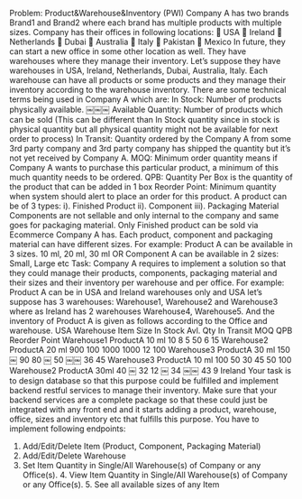 Problem: Product&Warehouse&Inventory (PWI)
Company A has two brands Brand1 and Brand2 where each brand has multiple products
with multiple sizes. Company has their offices in following locations:
 USA
 Ireland
 Netherlands  Dubai
 Australia
 Italy
 Pakistan
 Mexico
In future, they can start a new office in some other location as well. They have warehouses where they manage their inventory. Let’s suppose they have warehouses in USA, Ireland, Netherlands, Dubai, Australia, Italy.
Each warehouse can have all products or some products and they manage their inventory according to the warehouse inventory. There are some technical terms being used in Company A which are:
In Stock: Number of products physically available.
￼￼￼
Available Quantity: Number of products which can be sold (This can be different than In Stock quantity since in stock is physical quantity but all physical quantity might not be available for next order to process)
In Transit: Quantity ordered by the Company A from some 3rd party company and 3rd party company has shipped the quantity but it’s not yet received by Company A.
MOQ: Minimum order quantity means if Company A wants to purchase this particular product, a minimum of this much quantity needs to be ordered.
QPB: Quantity Per Box is the quantity of the product that can be added in 1 box Reorder Point: Minimum quantity when system should alert to place an order for this
product.
A product can be of 3 types:
i). Finished Product
ii). Component
iii). Packaging Material
Components are not sellable and only internal to the company and same goes for packaging material. Only Finished product can be sold via Ecommerce Company A has. Each product, component and packaging material can have different sizes.
For example:
Product A can be available in 3 sizes. 10 ml, 20 ml, 30 ml OR
Component A can be available in 2 sizes: Small, Large etc Task:
Company A requires to implement a solution so that they could manage their products, components, packaging material and their sizes and their inventory per warehouse and per office.
For example:
Product A can be in USA and Ireland warehouses only and USA let’s suppose has 3 warehouses: Warehouse1, Warehouse2 and Warehouse3 where as Ireland has 2 warehouses Warehouse4, Warehouse5. And the inventory of Product A is given as follows according to the Office and warehouse.
USA
Warehouse
Item
Size
In Stock
Avl. Qty
In Transit
MOQ
QPB
Reorder Point
Warehouse1
ProductA
10 ml
10
8
5
50
6
15
Warehouse2
ProductA
20 ml
900
100
1000
1000
12
100
Warehouse3
ProductA
30 ml
150
￼
90
80
￼
50
￼￼
36
45
Warehouse3
ProductA
10 ml
100
50
30
45
50
100
Warehouse2
ProductA
30ml
40
￼
32
12
￼
34
￼￼
43
9
Ireland
Your task is to design database so that this purpose could be fulfilled and implement backend restful services to manage their inventory. Make sure that your backend services are a complete package so that these could just be integrated with any front end and it starts adding a product, warehouse, office, sizes and inventory etc that fulfills this purpose. You have to implement following endpoints:
1. Add/Edit/Delete Item (Product, Component, Packaging Material)
2. Add/Edit/Delete Warehouse
3. Set Item Quantity in Single/All Warehouse(s) of Company or any Office(s). 4. View Item Quantity in Single/All Warehouse(s) of Company or any Office(s). 5. See all available sizes of any Item